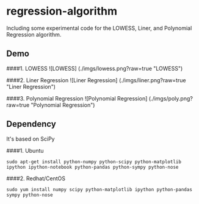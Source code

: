 regression-algorithm
====================
Including some experimental code for the LOWESS, Liner, and Polynomial Regression algorithm. 


Demo
----

####1. LOWESS
![LOWESS] (./imgs/lowess.png?raw=true "LOWESS")

####2. Liner Regression
![Liner Regression] (./imgs/liner.png?raw=true "Liner Regression")

####3. Polynomial Regression
![Polynomial Regression] (./imgs/poly.png?raw=true "Polynomial Regression")


Dependency
----------
It's based on SciPy

####1. Ubuntu
```shell
sudo apt-get install python-numpy python-scipy python-matplotlib ipython ipython-notebook python-pandas python-sympy python-nose
```
####2. Redhat/CentOS
```shell
sudo yum install numpy scipy python-matplotlib ipython python-pandas sympy python-nose
```
